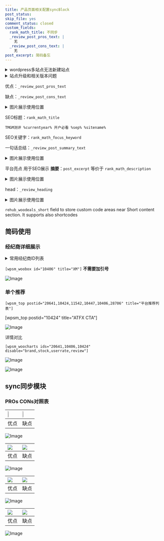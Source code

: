 ```yaml
---
title: 产品页面相关配置syncBlock
post_status: 
skip_file: yes
comment_status: closed
custom_fields:
  rank_math_title: 不同步
  _review_post_pros_text: |
    无
  _review_post_cons_text: |
    无
post_excerpt: 简码备忘
---
```

<details><summary>wordpress多站点无法新建站点</summary>

<li>和报错需要清理cookies一样的原因</li>
<li>wp-config.php里面<code>define( 'SUBDOMAIN_INSTALL', false );//子域名安装</code></li>
<li>新建子站点是用<code>define( 'SUBDOMAIN_INSTALL', true);//子域名安装</code> 完成以后，改成<code>false</code></li>
</details>

<details><summary>站点升级和相关版本问题</summary>

<p>wordpress：5.9.9
woocommerce：7.5.1
出现问题的地方：主题选项里面>><strong>Product layout >>compact style</strong></p>
<p>如何出现没有用过的字段 导致无法保存。先导出配置 然后进行修改，后面再次恢复即可。</p>
<p>出现部分字段无法显示时，需要返回默认布局后，对产品进行保存就好了。</p>
<p></p>
</details>

优点：`_review_post_pros_text`

缺点：`_review_post_cons_text`

<details><summary>图片展示使用位置</summary>

<img src="https://prod-files-secure.s3.us-west-2.amazonaws.com/39ed1227-6d7d-4570-be36-9ccd4a2c4241/f51d3d83-55d4-4bdf-9604-f37ec77ab556/Untitled.png?X-Amz-Algorithm=AWS4-HMAC-SHA256&X-Amz-Content-Sha256=UNSIGNED-PAYLOAD&X-Amz-Credential=ASIAZI2LB4667WOM4FHT%2F20250802%2Fus-west-2%2Fs3%2Faws4_request&X-Amz-Date=20250802T105522Z&X-Amz-Expires=3600&X-Amz-Security-Token=IQoJb3JpZ2luX2VjENn%2F%2F%2F%2F%2F%2F%2F%2F%2F%2FwEaCXVzLXdlc3QtMiJGMEQCIBOt6mGvdTiIkjRaU1Lh9TfaU2YKpQWkkOqO%2BHNkQVyTAiA39tDRoRZLU2LKPxc4e4yW86bvFFjb9UObyNaNtZ5veir%2FAwgSEAAaDDYzNzQyMzE4MzgwNSIMDnNtKfAtGPoIAR2RKtwDok0qhY3M8ZXFZDKLY1DIA6JUlSh0Tz7DvCBXDkKS0eZ25PrSf8nAHcXocHZfE3pYhdIs0xQp32yFqMn23PAcO9SaJHsk41TbX5Lhsd7vGa0b3CqQRiguKyF%2FQfc9IKTzTBSfT6Is%2FS%2FDEZrsxXkBNimEXP%2BsUhgh37mGkxUR3HSyke4OnnwHN34GpnR4zh29e3RQtmH1zdWH7RRs7zVornxDeiSArkBMbradfsyNnEMOk4gVQj8d6D29XnZdw%2F69UQi5eHrJAEMjjwpj%2FBVZNnSoRXeTWjE43OfBR%2B3pnYmo9JM3azrAMkcVG08G3m6SBqC2SMObMSRKLLmKu9sQhiFLPO5pm9VsPlbVpGjzaTVXzpTPBQQObXU8ORjgXFbwCx0ZeuC%2F0UL4%2BE8cdYNwSRgfF3OTpXhfx7QFT0aTE3xaP2SVK4jSEOdxsBQvkrNcUkqlzMEFxlE9UrkoXPRNNz0LIrWRUxnkHeHD9G50cJj1aAXsLHLetzQkqvG4Lmse3ZM9%2F3nhonTjovoIq%2BIDBsyiBWP63XfmYfuelsmbWFcDvqxibv7h6BBlFY3maFWR%2F0HrA6W7p43vXiipUo4vu3cNTbEXr7y1%2Bp5n7s1RNceD2xMDTG7ikHT28%2Fww16a3xAY6pgEFvelJZ6f%2FMIbVvtF0VF5wNWnI%2F%2BF7eBQ005iQO9QBXuP1jJmePwdtQf6ftfk3jfAU12utI%2BReKs70OnpBZnWNkhvKcpNHTBifkiJ4ANaPXS0GSsyuvf7SHzVGBLHQCLGWOK9pIdl9e83uRfMq5eHjrKEqgs34ntjfFxq9A87ycybBG56fkTKtDb7YJQtIxEktyZbAeQHg6jFxnSlOU%2BbFzM4j%2FUJm&X-Amz-Signature=33cde63c4480c75ca7f05baea683807334f59989f2584ddadeb5c5a4fbac9152&X-Amz-SignedHeaders=host&x-amz-checksum-mode=ENABLED&x-id=GetObject" alt="Image">
</details>

SEO标题：`rank_math_title`

`TMGM测评 %currentyear% 开户必看 %sep% %sitename%`

SEO关键字：`rank_math_focus_keyword`

一句话总结：`_review_post_summary_text`

<details><summary>图片展示使用位置</summary>

<img src="https://prod-files-secure.s3.us-west-2.amazonaws.com/39ed1227-6d7d-4570-be36-9ccd4a2c4241/4b96a922-296c-4f4e-8630-d1c870cbce01/Untitled.png?X-Amz-Algorithm=AWS4-HMAC-SHA256&X-Amz-Content-Sha256=UNSIGNED-PAYLOAD&X-Amz-Credential=ASIAZI2LB4664ZOMBVA2%2F20250802%2Fus-west-2%2Fs3%2Faws4_request&X-Amz-Date=20250802T105522Z&X-Amz-Expires=3600&X-Amz-Security-Token=IQoJb3JpZ2luX2VjENn%2F%2F%2F%2F%2F%2F%2F%2F%2F%2FwEaCXVzLXdlc3QtMiJGMEQCIHA3WU5zdLtUVd7EOIUxVtobcVWc0o6nWriSBvWdNDPeAiAKlrcrRu6PM7QS3on8MBphAj8ZOg2NBiFhaC84FRdPair%2FAwgSEAAaDDYzNzQyMzE4MzgwNSIMrlc56ClayvHY%2FLSKKtwDq2bPtqpse1EpWl2dgSqzsDIabB6tOMK%2FepQJogHQVijrzNbhqdbGOTlm9FKTqvdzCvIoRRY6Q8WmxZvm%2FYeAAn%2Bj%2B%2FIOcrfy40WtXfp2Cp27QJIJy5AquJY698kWINxkkHFtfPR6PsOkfmvWfQP6ERj00AYap0iE2%2BmcVIUNFa4xpk46vzMn4JdME7NpDfGrS2k7xR1ZYuF1vNMJ4yIpViYF8gszqoEhmoRyx1S6EGA4oUqqKWIVnfm5I1xRri%2Fd5MyiusAvkfhLC%2F00kh8x77eYzfjJC4wXcAcOkdPfav3AkafclkFacKM6ka8XhsGE8D8wfJq1BxqKfCQlum17USgU9KeA%2B4N6skmVuozxABkXCtO6X%2F7Dt6XZ0rX3fvhD9m1MdnWEJ3O5V3PutLWrZWYP%2BpscHVhYnXxa8iIq%2B7532bibka3BWTbKBR46%2BCJnIxNloZLkxoDFt5zFBAuZLIvTSgACUVHArFKZFzH8lVAjKoLWEj2sWoXrZg7ktmUIucDt%2Fz0bx4%2Bp8%2B4sQQ4JCEIlxFEMToWsHXTxBEchB8oEupUMZjpA8h3rQyMNhUiBJ2qeBc6zKcDUIW1rYMhSLIsdbmP2lGmZOM803Fb%2FfTUonQ%2FbZ%2FHM9vlMcj0wjKe3xAY6pgFdKcgXnhS48jmdzaOzPTBs%2FynVyyjTtRKzUT3pc9ZMVk7hnCUMDIRQxMN0o7FNhJ1UFliQIxq5A8NCI1aqE5jVaSoJWFuamikU5RZw3SQYD3x%2FcwtHUwI%2Fg6BwfIFFvC0H66k6t838br5%2BXNKMTU7qg7uHH11MBQNrOXgr8JMpNO0BWLeSqtqi9KaLim%2BB5Tj7wCn67n0f4XBZ%2FDmC6AeZ6sakORO1&X-Amz-Signature=c0805d3c8826663f1c26df241ba8f820bccd80bf59ec3bfdc61adcc7232f4a61&X-Amz-SignedHeaders=host&x-amz-checksum-mode=ENABLED&x-id=GetObject" alt="Image">
</details>

平台亮点 用于SEO展示 **摘要**：`post_excerpt`  等价于 `rank_math_description`

<details><summary>图片展示使用位置</summary>

<img src="https://prod-files-secure.s3.us-west-2.amazonaws.com/39ed1227-6d7d-4570-be36-9ccd4a2c4241/1ee11f63-b60a-4dfe-a7a7-d58ff23b5d88/Untitled.png?X-Amz-Algorithm=AWS4-HMAC-SHA256&X-Amz-Content-Sha256=UNSIGNED-PAYLOAD&X-Amz-Credential=ASIAZI2LB466VC7S3BWX%2F20250802%2Fus-west-2%2Fs3%2Faws4_request&X-Amz-Date=20250802T105522Z&X-Amz-Expires=3600&X-Amz-Security-Token=IQoJb3JpZ2luX2VjENn%2F%2F%2F%2F%2F%2F%2F%2F%2F%2FwEaCXVzLXdlc3QtMiJHMEUCIBPeT4q9NqgKkP0P7NPdCAUg3UGfbva%2BwAO%2F9nErZPKQAiEApdG8wZY2sU4d0V58YH26rQi3r2H948pnImsbm7s5XIYq%2FwMIEhAAGgw2Mzc0MjMxODM4MDUiDOXiIcNXbXDp2IDDkyrcA0vB67K7CKDk1%2B%2FM15KgUHy0vGLYPbNra%2BPLTU0gD8oGvJC8EhWTexg%2FQ23td7b9OdpNld3iDnEGH4GOD%2F4fJQv%2BYUo2gWmG4sTHx8ra7%2B2k5pW0d%2By7Y9K6UURwo1xu4zGcQF7b9K%2B1%2FyfAoPRfr0LC%2Bg5ULHZzZLUEYG%2BbRFXVUIuf3qBMBE5fKp%2FoFsvk3QVGqhcp80i4y1WkawjL9tKmhq%2FxSW1BYqA0sKLJ374WezC9Xwhbj%2BXCWR%2FAmlDyAYOCbYXQ7yXZSzRjcPsd7X4niX2Pl375nWMGNlv%2F%2BpsXs925q0jerVegDhYQEIT1Pjox27YX85EcdqAZC3jJO4mOCc5dd5MXv%2FVyInbWnbixaTPqXYJWfDHi6WZ2m8XXSNUr1VpOCbHY1FDdsk5ONmvXslZNfcCgtn4iI1bDt4BeK9h7pFIT9D6WbuXG7KMHIJGI0naoVteoqsl5CnkODWHB5QfI12d1xb7sR5J5ILzoe0USsmHxCaa8wHflTxMsD5KgRS6A35Ws808pvF7NcSL8qEL9bkQN0gnq%2FOVsmdhqAun%2BI62%2BQaxpL7H%2BXUUWigfjLznl%2Fu8HRcwvdz88ccmEtYlB0Hk5fmGktxCieaDKwETjmXB%2BZSUWXHtEMOKmt8QGOqUB%2FbXJBuMmiwepAYfwVEO%2FUuvmLCJN7NA3cMpH8pI2LG6rbdsm6DTF3A3kwNldmaSGys5V7upPEpXK2PFx9XStR5O27VlmcHpk9HofzS4yV6uyX9vQ5c1am6Ps3LyaerwlL0iGCG1VWIgvp3thgP1mIVXFnYLs3jbYCdlPekXsRt19FA0Ha%2BfqQDjGpuyyvyTKcHfRI6KYO%2BcK1WqJW4xflLysK78w&X-Amz-Signature=3b34e6c0b931447f5a75e4653d57bf1e349f12e00cf594bf79600844c03f2f9e&X-Amz-SignedHeaders=host&x-amz-checksum-mode=ENABLED&x-id=GetObject" alt="Image">
<img src="https://prod-files-secure.s3.us-west-2.amazonaws.com/39ed1227-6d7d-4570-be36-9ccd4a2c4241/ad4118b5-78d8-4fbe-801e-3b29b5d99c01/Untitled.png?X-Amz-Algorithm=AWS4-HMAC-SHA256&X-Amz-Content-Sha256=UNSIGNED-PAYLOAD&X-Amz-Credential=ASIAZI2LB466VC7S3BWX%2F20250802%2Fus-west-2%2Fs3%2Faws4_request&X-Amz-Date=20250802T105522Z&X-Amz-Expires=3600&X-Amz-Security-Token=IQoJb3JpZ2luX2VjENn%2F%2F%2F%2F%2F%2F%2F%2F%2F%2FwEaCXVzLXdlc3QtMiJHMEUCIBPeT4q9NqgKkP0P7NPdCAUg3UGfbva%2BwAO%2F9nErZPKQAiEApdG8wZY2sU4d0V58YH26rQi3r2H948pnImsbm7s5XIYq%2FwMIEhAAGgw2Mzc0MjMxODM4MDUiDOXiIcNXbXDp2IDDkyrcA0vB67K7CKDk1%2B%2FM15KgUHy0vGLYPbNra%2BPLTU0gD8oGvJC8EhWTexg%2FQ23td7b9OdpNld3iDnEGH4GOD%2F4fJQv%2BYUo2gWmG4sTHx8ra7%2B2k5pW0d%2By7Y9K6UURwo1xu4zGcQF7b9K%2B1%2FyfAoPRfr0LC%2Bg5ULHZzZLUEYG%2BbRFXVUIuf3qBMBE5fKp%2FoFsvk3QVGqhcp80i4y1WkawjL9tKmhq%2FxSW1BYqA0sKLJ374WezC9Xwhbj%2BXCWR%2FAmlDyAYOCbYXQ7yXZSzRjcPsd7X4niX2Pl375nWMGNlv%2F%2BpsXs925q0jerVegDhYQEIT1Pjox27YX85EcdqAZC3jJO4mOCc5dd5MXv%2FVyInbWnbixaTPqXYJWfDHi6WZ2m8XXSNUr1VpOCbHY1FDdsk5ONmvXslZNfcCgtn4iI1bDt4BeK9h7pFIT9D6WbuXG7KMHIJGI0naoVteoqsl5CnkODWHB5QfI12d1xb7sR5J5ILzoe0USsmHxCaa8wHflTxMsD5KgRS6A35Ws808pvF7NcSL8qEL9bkQN0gnq%2FOVsmdhqAun%2BI62%2BQaxpL7H%2BXUUWigfjLznl%2Fu8HRcwvdz88ccmEtYlB0Hk5fmGktxCieaDKwETjmXB%2BZSUWXHtEMOKmt8QGOqUB%2FbXJBuMmiwepAYfwVEO%2FUuvmLCJN7NA3cMpH8pI2LG6rbdsm6DTF3A3kwNldmaSGys5V7upPEpXK2PFx9XStR5O27VlmcHpk9HofzS4yV6uyX9vQ5c1am6Ps3LyaerwlL0iGCG1VWIgvp3thgP1mIVXFnYLs3jbYCdlPekXsRt19FA0Ha%2BfqQDjGpuyyvyTKcHfRI6KYO%2BcK1WqJW4xflLysK78w&X-Amz-Signature=81da4e1b89ce0babc2b6b5a11967365be6808073313d811221053e5b58393103&X-Amz-SignedHeaders=host&x-amz-checksum-mode=ENABLED&x-id=GetObject" alt="Image">
<img src="https://prod-files-secure.s3.us-west-2.amazonaws.com/39ed1227-6d7d-4570-be36-9ccd4a2c4241/a38cf7c9-a79c-4b64-9e94-13589fe0758b/Untitled.png?X-Amz-Algorithm=AWS4-HMAC-SHA256&X-Amz-Content-Sha256=UNSIGNED-PAYLOAD&X-Amz-Credential=ASIAZI2LB466VC7S3BWX%2F20250802%2Fus-west-2%2Fs3%2Faws4_request&X-Amz-Date=20250802T105522Z&X-Amz-Expires=3600&X-Amz-Security-Token=IQoJb3JpZ2luX2VjENn%2F%2F%2F%2F%2F%2F%2F%2F%2F%2FwEaCXVzLXdlc3QtMiJHMEUCIBPeT4q9NqgKkP0P7NPdCAUg3UGfbva%2BwAO%2F9nErZPKQAiEApdG8wZY2sU4d0V58YH26rQi3r2H948pnImsbm7s5XIYq%2FwMIEhAAGgw2Mzc0MjMxODM4MDUiDOXiIcNXbXDp2IDDkyrcA0vB67K7CKDk1%2B%2FM15KgUHy0vGLYPbNra%2BPLTU0gD8oGvJC8EhWTexg%2FQ23td7b9OdpNld3iDnEGH4GOD%2F4fJQv%2BYUo2gWmG4sTHx8ra7%2B2k5pW0d%2By7Y9K6UURwo1xu4zGcQF7b9K%2B1%2FyfAoPRfr0LC%2Bg5ULHZzZLUEYG%2BbRFXVUIuf3qBMBE5fKp%2FoFsvk3QVGqhcp80i4y1WkawjL9tKmhq%2FxSW1BYqA0sKLJ374WezC9Xwhbj%2BXCWR%2FAmlDyAYOCbYXQ7yXZSzRjcPsd7X4niX2Pl375nWMGNlv%2F%2BpsXs925q0jerVegDhYQEIT1Pjox27YX85EcdqAZC3jJO4mOCc5dd5MXv%2FVyInbWnbixaTPqXYJWfDHi6WZ2m8XXSNUr1VpOCbHY1FDdsk5ONmvXslZNfcCgtn4iI1bDt4BeK9h7pFIT9D6WbuXG7KMHIJGI0naoVteoqsl5CnkODWHB5QfI12d1xb7sR5J5ILzoe0USsmHxCaa8wHflTxMsD5KgRS6A35Ws808pvF7NcSL8qEL9bkQN0gnq%2FOVsmdhqAun%2BI62%2BQaxpL7H%2BXUUWigfjLznl%2Fu8HRcwvdz88ccmEtYlB0Hk5fmGktxCieaDKwETjmXB%2BZSUWXHtEMOKmt8QGOqUB%2FbXJBuMmiwepAYfwVEO%2FUuvmLCJN7NA3cMpH8pI2LG6rbdsm6DTF3A3kwNldmaSGys5V7upPEpXK2PFx9XStR5O27VlmcHpk9HofzS4yV6uyX9vQ5c1am6Ps3LyaerwlL0iGCG1VWIgvp3thgP1mIVXFnYLs3jbYCdlPekXsRt19FA0Ha%2BfqQDjGpuyyvyTKcHfRI6KYO%2BcK1WqJW4xflLysK78w&X-Amz-Signature=0b40caed208064aaea3af0454961b2b19a73e82603c6a96aad942784836dc64b&X-Amz-SignedHeaders=host&x-amz-checksum-mode=ENABLED&x-id=GetObject" alt="Image">
<img src="https://prod-files-secure.s3.us-west-2.amazonaws.com/39ed1227-6d7d-4570-be36-9ccd4a2c4241/7da6fc1e-d2ac-42ae-8c75-cb5749aa18f6/Untitled.png?X-Amz-Algorithm=AWS4-HMAC-SHA256&X-Amz-Content-Sha256=UNSIGNED-PAYLOAD&X-Amz-Credential=ASIAZI2LB466VC7S3BWX%2F20250802%2Fus-west-2%2Fs3%2Faws4_request&X-Amz-Date=20250802T105522Z&X-Amz-Expires=3600&X-Amz-Security-Token=IQoJb3JpZ2luX2VjENn%2F%2F%2F%2F%2F%2F%2F%2F%2F%2FwEaCXVzLXdlc3QtMiJHMEUCIBPeT4q9NqgKkP0P7NPdCAUg3UGfbva%2BwAO%2F9nErZPKQAiEApdG8wZY2sU4d0V58YH26rQi3r2H948pnImsbm7s5XIYq%2FwMIEhAAGgw2Mzc0MjMxODM4MDUiDOXiIcNXbXDp2IDDkyrcA0vB67K7CKDk1%2B%2FM15KgUHy0vGLYPbNra%2BPLTU0gD8oGvJC8EhWTexg%2FQ23td7b9OdpNld3iDnEGH4GOD%2F4fJQv%2BYUo2gWmG4sTHx8ra7%2B2k5pW0d%2By7Y9K6UURwo1xu4zGcQF7b9K%2B1%2FyfAoPRfr0LC%2Bg5ULHZzZLUEYG%2BbRFXVUIuf3qBMBE5fKp%2FoFsvk3QVGqhcp80i4y1WkawjL9tKmhq%2FxSW1BYqA0sKLJ374WezC9Xwhbj%2BXCWR%2FAmlDyAYOCbYXQ7yXZSzRjcPsd7X4niX2Pl375nWMGNlv%2F%2BpsXs925q0jerVegDhYQEIT1Pjox27YX85EcdqAZC3jJO4mOCc5dd5MXv%2FVyInbWnbixaTPqXYJWfDHi6WZ2m8XXSNUr1VpOCbHY1FDdsk5ONmvXslZNfcCgtn4iI1bDt4BeK9h7pFIT9D6WbuXG7KMHIJGI0naoVteoqsl5CnkODWHB5QfI12d1xb7sR5J5ILzoe0USsmHxCaa8wHflTxMsD5KgRS6A35Ws808pvF7NcSL8qEL9bkQN0gnq%2FOVsmdhqAun%2BI62%2BQaxpL7H%2BXUUWigfjLznl%2Fu8HRcwvdz88ccmEtYlB0Hk5fmGktxCieaDKwETjmXB%2BZSUWXHtEMOKmt8QGOqUB%2FbXJBuMmiwepAYfwVEO%2FUuvmLCJN7NA3cMpH8pI2LG6rbdsm6DTF3A3kwNldmaSGys5V7upPEpXK2PFx9XStR5O27VlmcHpk9HofzS4yV6uyX9vQ5c1am6Ps3LyaerwlL0iGCG1VWIgvp3thgP1mIVXFnYLs3jbYCdlPekXsRt19FA0Ha%2BfqQDjGpuyyvyTKcHfRI6KYO%2BcK1WqJW4xflLysK78w&X-Amz-Signature=102f7ac5f149666650ecd3180acfd9d458ae5e6e8d89b3262c794a760cc10ef0&X-Amz-SignedHeaders=host&x-amz-checksum-mode=ENABLED&x-id=GetObject" alt="Image">
<img src="https://prod-files-secure.s3.us-west-2.amazonaws.com/39ed1227-6d7d-4570-be36-9ccd4a2c4241/7e97f40a-eaee-47f5-b2f9-475f96808fa7/Untitled.png?X-Amz-Algorithm=AWS4-HMAC-SHA256&X-Amz-Content-Sha256=UNSIGNED-PAYLOAD&X-Amz-Credential=ASIAZI2LB466VC7S3BWX%2F20250802%2Fus-west-2%2Fs3%2Faws4_request&X-Amz-Date=20250802T105522Z&X-Amz-Expires=3600&X-Amz-Security-Token=IQoJb3JpZ2luX2VjENn%2F%2F%2F%2F%2F%2F%2F%2F%2F%2FwEaCXVzLXdlc3QtMiJHMEUCIBPeT4q9NqgKkP0P7NPdCAUg3UGfbva%2BwAO%2F9nErZPKQAiEApdG8wZY2sU4d0V58YH26rQi3r2H948pnImsbm7s5XIYq%2FwMIEhAAGgw2Mzc0MjMxODM4MDUiDOXiIcNXbXDp2IDDkyrcA0vB67K7CKDk1%2B%2FM15KgUHy0vGLYPbNra%2BPLTU0gD8oGvJC8EhWTexg%2FQ23td7b9OdpNld3iDnEGH4GOD%2F4fJQv%2BYUo2gWmG4sTHx8ra7%2B2k5pW0d%2By7Y9K6UURwo1xu4zGcQF7b9K%2B1%2FyfAoPRfr0LC%2Bg5ULHZzZLUEYG%2BbRFXVUIuf3qBMBE5fKp%2FoFsvk3QVGqhcp80i4y1WkawjL9tKmhq%2FxSW1BYqA0sKLJ374WezC9Xwhbj%2BXCWR%2FAmlDyAYOCbYXQ7yXZSzRjcPsd7X4niX2Pl375nWMGNlv%2F%2BpsXs925q0jerVegDhYQEIT1Pjox27YX85EcdqAZC3jJO4mOCc5dd5MXv%2FVyInbWnbixaTPqXYJWfDHi6WZ2m8XXSNUr1VpOCbHY1FDdsk5ONmvXslZNfcCgtn4iI1bDt4BeK9h7pFIT9D6WbuXG7KMHIJGI0naoVteoqsl5CnkODWHB5QfI12d1xb7sR5J5ILzoe0USsmHxCaa8wHflTxMsD5KgRS6A35Ws808pvF7NcSL8qEL9bkQN0gnq%2FOVsmdhqAun%2BI62%2BQaxpL7H%2BXUUWigfjLznl%2Fu8HRcwvdz88ccmEtYlB0Hk5fmGktxCieaDKwETjmXB%2BZSUWXHtEMOKmt8QGOqUB%2FbXJBuMmiwepAYfwVEO%2FUuvmLCJN7NA3cMpH8pI2LG6rbdsm6DTF3A3kwNldmaSGys5V7upPEpXK2PFx9XStR5O27VlmcHpk9HofzS4yV6uyX9vQ5c1am6Ps3LyaerwlL0iGCG1VWIgvp3thgP1mIVXFnYLs3jbYCdlPekXsRt19FA0Ha%2BfqQDjGpuyyvyTKcHfRI6KYO%2BcK1WqJW4xflLysK78w&X-Amz-Signature=f34bc47c364b6e43a86e10d2b68b2d77f5b0cdf33fdaf80e441bf84cdcc9121f&X-Amz-SignedHeaders=host&x-amz-checksum-mode=ENABLED&x-id=GetObject" alt="Image">
</details>

head：`_review_heading`

<details><summary>图片展示使用位置</summary>

<img src="https://prod-files-secure.s3.us-west-2.amazonaws.com/39ed1227-6d7d-4570-be36-9ccd4a2c4241/3a4650ad-9887-415c-889a-edd51fa54f27/Untitled.png?X-Amz-Algorithm=AWS4-HMAC-SHA256&X-Amz-Content-Sha256=UNSIGNED-PAYLOAD&X-Amz-Credential=ASIAZI2LB466Q5CAVVGB%2F20250802%2Fus-west-2%2Fs3%2Faws4_request&X-Amz-Date=20250802T105523Z&X-Amz-Expires=3600&X-Amz-Security-Token=IQoJb3JpZ2luX2VjENn%2F%2F%2F%2F%2F%2F%2F%2F%2F%2FwEaCXVzLXdlc3QtMiJGMEQCIDPp5%2FeO6unKi9kP9iOcMWvRl%2B%2Bias1BCQN%2FahNIn7bLAiBtitUASocBQ6ohCXGA9NGRnY6TsraUCd7xAkJZnkO%2Fjir%2FAwgSEAAaDDYzNzQyMzE4MzgwNSIMDLNovcHmD6p41qnvKtwDtXz3nWhqmGffYfsy31kbSUzkxmTzONwg8zRW7pTzwwbvXljYc8jcu5DlzYkdF01ckRuwdsQW8YAQAC5D2sJ9zHYL%2FfpSCv4Y%2BgSQEZOcgmxQnseELIebZGjt9Ly84tNweCQPJth9SEsTHHN5%2B4wVP87RafpioSSb3v8AsFLjJgbtIJLlWaT1%2F6cuksjgYv3MmP7uMfiJd%2BYKa2FXAAcQnOhbRCx83cTLUg7qz84wMLHw4sEDLPI3sVlcjH%2BpXGks3afViviaSYtjz76XjU5M6xACCrFzSij5bi%2FsbnZeTXaV8xYIqAgjd9NCd8IKCMoi2s8ek72GUnblZwYkJo95ULmidfkxecIwqMbvTA%2By08fQKqI88FsD5jna%2FlVbooTD1xO8ynpcunHgidH1Zs%2FKFRjlJvf9%2B8Te0XtvYEIW9LiOvr6QIlBHl8mT%2B6NWeKC7D%2B%2FoOHXDBbJ7JO%2FeFCwdOhoLoyWX%2BIiTLZewSN5YVQPULWaRwDaP9SXEdSQ7OayiogyejNO4QxV%2BenfOotFzQ46q96%2FczQPTZMR%2FE%2B%2FDiK4c90p%2BQIFbye3jJb1EmkOYiMl0WfbD0huc%2BfBJVYFrOwKscDmvIL1ln1X0oB5nHMPdr0uasK6f4p8yEI8wy6a3xAY6pgHR54%2Bt4R1BjzEZFH8F6jWmaKA%2Fn242hD7erHseF%2FzAcetOdOFoD4hK1oGI6aE1%2FxFz8AADkq1CY8OLNhlrev4eLNiu46PoxSgojINz0aVJwK750VW9s%2B841wNqXJfqQrqJOQ6rzDQcwVvZPBY9vYu9X8u0%2BG6oiCQXUWXZeTPM46Lf%2BWUN1%2B8uMYKxAAzb8P6WxwmNkJswvpKL7i2bqus4OkIWmV5X&X-Amz-Signature=6372626e460fc7a714622468d7d984905d92e902011dfaefe7dfd292044bb27e&X-Amz-SignedHeaders=host&x-amz-checksum-mode=ENABLED&x-id=GetObject" alt="Image">
</details>

`rehub_woodeals_short`	field to store custom code areas near Short content section. It supports also shortcodes



## 简码使用

### 经纪商详细展示

<details><summary>常用经纪商ID列表</summary>

<pre><code class="php">嘉盛 ===> 20641  [wpsm_woobox id="20641" title="嘉盛"]
易信easymarkets ===> 11542  [wpsm_woobox id="11542" title="易信easymarkets"]
ATFX外汇 ===> 10424  [wpsm_woobox id="10424" title="ATFX"]
XM ===> 10406  [wpsm_woobox id="10406" title="XM"]
TMGM ===> 29622  [wpsm_woobox id="29622" title="TMGM"]
HYCM ===> 10447  [wpsm_woobox id="10447" title="HYCM"]
fpmarkets澳福外汇 ===> 20639  [wpsm_woobox id="20639" title="fpmarkets澳福外汇"]</code></pre>
</details>

`[wpsm_woobox id="10406" title="XM"]` **不需要加引号**

![Image](https://prod-files-secure.s3.us-west-2.amazonaws.com/39ed1227-6d7d-4570-be36-9ccd4a2c4241/4f898f9d-0fa7-4e43-acd3-ac6bc7be575a/Untitled.png?X-Amz-Algorithm=AWS4-HMAC-SHA256&X-Amz-Content-Sha256=UNSIGNED-PAYLOAD&X-Amz-Credential=ASIAZI2LB4666PDVVM6H%2F20250802%2Fus-west-2%2Fs3%2Faws4_request&X-Amz-Date=20250802T105518Z&X-Amz-Expires=3600&X-Amz-Security-Token=IQoJb3JpZ2luX2VjENn%2F%2F%2F%2F%2F%2F%2F%2F%2F%2FwEaCXVzLXdlc3QtMiJHMEUCIEv1hBCp5bI5ZJd4jlft9mk38RIFewOUB8SkMQQZs1ORAiEAhlc%2BcjAQXCBmCdvR27oP9D6i9%2BotZ%2FGGHmkSMvZhQEQq%2FwMIEhAAGgw2Mzc0MjMxODM4MDUiDCjRfcUSygP6fKknGSrcA7xJVMu%2FOpao9%2FEEbGwh1gQCpaDCzH3x7LUHKJeW%2BJG55EltHuH%2FAR0Uz2Fkg3teHv%2BGiIINJQJBXoFb7GAW%2BxKhXjzWTq0d9dFx4F5E%2BnqRBQR8Amx7s5Kuij1z9W9muCoX%2FRbPhxCoiJuqhoTbEuVfBl76%2FtbxYuDCMEtJTy%2FSQVrYoywAT2dUqxcqM99hVadfO9crWOlYm7yvHSYjLI0K4nU0Bl8vWJsFC%2BDXFDAE2%2BtDmg4mcZ5KMRzBY%2FYD%2F1ZhvbCFBpKT73ot4qxrr%2FIaE6SlmdClmqwS%2FkHOY5%2F1Er%2B4QdfYytc2PRVZHmpesEnQFObCgbHTsJEjAZBUHZF1DVapMR5t49xLZQkQog0P3xUdQhfIaG48ZAvEkXOEJgCahufove6FsupbGLN7yyeVvK8CZxR7gsNFLBVW6GQFi0xHPsyK2a16snwYo%2BrBMehla75yCo%2BoJjr14bVqjD2t9fJDRKP72tjaJXG1%2FfThWINirYNIQvAizjUZBHV%2BWrYBW2iN7wrbHLdUqaYadKqjHxD2DFT6NbiTyEB8fWWO9Ak8D4xgW6tXIS9B3a6mTZskkL6ON6scDQN5B8nhctF9LtM7N%2Fuyk3%2Bx0OE2wcIxv3TEGRuP%2BJiug1LgMOqlt8QGOqUB4G5bE0R1mBwgki3SPXlg1W9Y7BxTCS4kIYjZUMLZ0xA1e3cLcbZ4zcuKlhf0T6wJRgEIuG2kstqPwcy%2BZX7EWtW5E1YNLHrXkadGoSFctWPlqMPO7iG6ji%2BoIsPcBfCRP1be79TbedUKUPSmamHKendQ96gfe%2FGKLIKV%2Fn%2Bn3kyCbRHcQgvZNVxipxJ8%2By90g6tzJn4XZMoIEBVfFo5i7fVGrFYV&X-Amz-Signature=df8e9caaffe9e144aa3e592f7f361fe116cba7ec5accdc4d8ebbf7027db4d11a&X-Amz-SignedHeaders=host&x-amz-checksum-mode=ENABLED&x-id=GetObject)

### 单个推荐
`[wpsm_top postid="20641,10424,11542,10447,10406,28706" title="平台推荐列表"]`

[wpsm_top postid="10424" title="ATFX CTA"]

![Image](https://prod-files-secure.s3.us-west-2.amazonaws.com/39ed1227-6d7d-4570-be36-9ccd4a2c4241/5ac620dc-51a8-48b6-b55d-91f47299193c/Untitled.png?X-Amz-Algorithm=AWS4-HMAC-SHA256&X-Amz-Content-Sha256=UNSIGNED-PAYLOAD&X-Amz-Credential=ASIAZI2LB4666PDVVM6H%2F20250802%2Fus-west-2%2Fs3%2Faws4_request&X-Amz-Date=20250802T105518Z&X-Amz-Expires=3600&X-Amz-Security-Token=IQoJb3JpZ2luX2VjENn%2F%2F%2F%2F%2F%2F%2F%2F%2F%2FwEaCXVzLXdlc3QtMiJHMEUCIEv1hBCp5bI5ZJd4jlft9mk38RIFewOUB8SkMQQZs1ORAiEAhlc%2BcjAQXCBmCdvR27oP9D6i9%2BotZ%2FGGHmkSMvZhQEQq%2FwMIEhAAGgw2Mzc0MjMxODM4MDUiDCjRfcUSygP6fKknGSrcA7xJVMu%2FOpao9%2FEEbGwh1gQCpaDCzH3x7LUHKJeW%2BJG55EltHuH%2FAR0Uz2Fkg3teHv%2BGiIINJQJBXoFb7GAW%2BxKhXjzWTq0d9dFx4F5E%2BnqRBQR8Amx7s5Kuij1z9W9muCoX%2FRbPhxCoiJuqhoTbEuVfBl76%2FtbxYuDCMEtJTy%2FSQVrYoywAT2dUqxcqM99hVadfO9crWOlYm7yvHSYjLI0K4nU0Bl8vWJsFC%2BDXFDAE2%2BtDmg4mcZ5KMRzBY%2FYD%2F1ZhvbCFBpKT73ot4qxrr%2FIaE6SlmdClmqwS%2FkHOY5%2F1Er%2B4QdfYytc2PRVZHmpesEnQFObCgbHTsJEjAZBUHZF1DVapMR5t49xLZQkQog0P3xUdQhfIaG48ZAvEkXOEJgCahufove6FsupbGLN7yyeVvK8CZxR7gsNFLBVW6GQFi0xHPsyK2a16snwYo%2BrBMehla75yCo%2BoJjr14bVqjD2t9fJDRKP72tjaJXG1%2FfThWINirYNIQvAizjUZBHV%2BWrYBW2iN7wrbHLdUqaYadKqjHxD2DFT6NbiTyEB8fWWO9Ak8D4xgW6tXIS9B3a6mTZskkL6ON6scDQN5B8nhctF9LtM7N%2Fuyk3%2Bx0OE2wcIxv3TEGRuP%2BJiug1LgMOqlt8QGOqUB4G5bE0R1mBwgki3SPXlg1W9Y7BxTCS4kIYjZUMLZ0xA1e3cLcbZ4zcuKlhf0T6wJRgEIuG2kstqPwcy%2BZX7EWtW5E1YNLHrXkadGoSFctWPlqMPO7iG6ji%2BoIsPcBfCRP1be79TbedUKUPSmamHKendQ96gfe%2FGKLIKV%2Fn%2Bn3kyCbRHcQgvZNVxipxJ8%2By90g6tzJn4XZMoIEBVfFo5i7fVGrFYV&X-Amz-Signature=a14422d9562e01c4dfc8bb8e697612c7e36e50f2d250363126ebfd43892a5ccb&X-Amz-SignedHeaders=host&x-amz-checksum-mode=ENABLED&x-id=GetObject)

详情对比

`[wpsm_woocharts ids="20641,10406,10424" disable="brand,stock,userrate,review"]`

![Image](https://prod-files-secure.s3.us-west-2.amazonaws.com/39ed1227-6d7d-4570-be36-9ccd4a2c4241/bf3ba45f-b9f3-4295-8aef-b4a495fd25f4/Untitled.png?X-Amz-Algorithm=AWS4-HMAC-SHA256&X-Amz-Content-Sha256=UNSIGNED-PAYLOAD&X-Amz-Credential=ASIAZI2LB4666PDVVM6H%2F20250802%2Fus-west-2%2Fs3%2Faws4_request&X-Amz-Date=20250802T105518Z&X-Amz-Expires=3600&X-Amz-Security-Token=IQoJb3JpZ2luX2VjENn%2F%2F%2F%2F%2F%2F%2F%2F%2F%2FwEaCXVzLXdlc3QtMiJHMEUCIEv1hBCp5bI5ZJd4jlft9mk38RIFewOUB8SkMQQZs1ORAiEAhlc%2BcjAQXCBmCdvR27oP9D6i9%2BotZ%2FGGHmkSMvZhQEQq%2FwMIEhAAGgw2Mzc0MjMxODM4MDUiDCjRfcUSygP6fKknGSrcA7xJVMu%2FOpao9%2FEEbGwh1gQCpaDCzH3x7LUHKJeW%2BJG55EltHuH%2FAR0Uz2Fkg3teHv%2BGiIINJQJBXoFb7GAW%2BxKhXjzWTq0d9dFx4F5E%2BnqRBQR8Amx7s5Kuij1z9W9muCoX%2FRbPhxCoiJuqhoTbEuVfBl76%2FtbxYuDCMEtJTy%2FSQVrYoywAT2dUqxcqM99hVadfO9crWOlYm7yvHSYjLI0K4nU0Bl8vWJsFC%2BDXFDAE2%2BtDmg4mcZ5KMRzBY%2FYD%2F1ZhvbCFBpKT73ot4qxrr%2FIaE6SlmdClmqwS%2FkHOY5%2F1Er%2B4QdfYytc2PRVZHmpesEnQFObCgbHTsJEjAZBUHZF1DVapMR5t49xLZQkQog0P3xUdQhfIaG48ZAvEkXOEJgCahufove6FsupbGLN7yyeVvK8CZxR7gsNFLBVW6GQFi0xHPsyK2a16snwYo%2BrBMehla75yCo%2BoJjr14bVqjD2t9fJDRKP72tjaJXG1%2FfThWINirYNIQvAizjUZBHV%2BWrYBW2iN7wrbHLdUqaYadKqjHxD2DFT6NbiTyEB8fWWO9Ak8D4xgW6tXIS9B3a6mTZskkL6ON6scDQN5B8nhctF9LtM7N%2Fuyk3%2Bx0OE2wcIxv3TEGRuP%2BJiug1LgMOqlt8QGOqUB4G5bE0R1mBwgki3SPXlg1W9Y7BxTCS4kIYjZUMLZ0xA1e3cLcbZ4zcuKlhf0T6wJRgEIuG2kstqPwcy%2BZX7EWtW5E1YNLHrXkadGoSFctWPlqMPO7iG6ji%2BoIsPcBfCRP1be79TbedUKUPSmamHKendQ96gfe%2FGKLIKV%2Fn%2Bn3kyCbRHcQgvZNVxipxJ8%2By90g6tzJn4XZMoIEBVfFo5i7fVGrFYV&X-Amz-Signature=4419d0d8751a2c82e3d2cc803bfe5ed710cd146e95e5dacf9f1c388126b0942a&X-Amz-SignedHeaders=host&x-amz-checksum-mode=ENABLED&x-id=GetObject)

![Image](https://prod-files-secure.s3.us-west-2.amazonaws.com/39ed1227-6d7d-4570-be36-9ccd4a2c4241/30bc56ef-f383-4b48-9768-2ebc9e436ec0/Untitled.png?X-Amz-Algorithm=AWS4-HMAC-SHA256&X-Amz-Content-Sha256=UNSIGNED-PAYLOAD&X-Amz-Credential=ASIAZI2LB4666PDVVM6H%2F20250802%2Fus-west-2%2Fs3%2Faws4_request&X-Amz-Date=20250802T105518Z&X-Amz-Expires=3600&X-Amz-Security-Token=IQoJb3JpZ2luX2VjENn%2F%2F%2F%2F%2F%2F%2F%2F%2F%2FwEaCXVzLXdlc3QtMiJHMEUCIEv1hBCp5bI5ZJd4jlft9mk38RIFewOUB8SkMQQZs1ORAiEAhlc%2BcjAQXCBmCdvR27oP9D6i9%2BotZ%2FGGHmkSMvZhQEQq%2FwMIEhAAGgw2Mzc0MjMxODM4MDUiDCjRfcUSygP6fKknGSrcA7xJVMu%2FOpao9%2FEEbGwh1gQCpaDCzH3x7LUHKJeW%2BJG55EltHuH%2FAR0Uz2Fkg3teHv%2BGiIINJQJBXoFb7GAW%2BxKhXjzWTq0d9dFx4F5E%2BnqRBQR8Amx7s5Kuij1z9W9muCoX%2FRbPhxCoiJuqhoTbEuVfBl76%2FtbxYuDCMEtJTy%2FSQVrYoywAT2dUqxcqM99hVadfO9crWOlYm7yvHSYjLI0K4nU0Bl8vWJsFC%2BDXFDAE2%2BtDmg4mcZ5KMRzBY%2FYD%2F1ZhvbCFBpKT73ot4qxrr%2FIaE6SlmdClmqwS%2FkHOY5%2F1Er%2B4QdfYytc2PRVZHmpesEnQFObCgbHTsJEjAZBUHZF1DVapMR5t49xLZQkQog0P3xUdQhfIaG48ZAvEkXOEJgCahufove6FsupbGLN7yyeVvK8CZxR7gsNFLBVW6GQFi0xHPsyK2a16snwYo%2BrBMehla75yCo%2BoJjr14bVqjD2t9fJDRKP72tjaJXG1%2FfThWINirYNIQvAizjUZBHV%2BWrYBW2iN7wrbHLdUqaYadKqjHxD2DFT6NbiTyEB8fWWO9Ak8D4xgW6tXIS9B3a6mTZskkL6ON6scDQN5B8nhctF9LtM7N%2Fuyk3%2Bx0OE2wcIxv3TEGRuP%2BJiug1LgMOqlt8QGOqUB4G5bE0R1mBwgki3SPXlg1W9Y7BxTCS4kIYjZUMLZ0xA1e3cLcbZ4zcuKlhf0T6wJRgEIuG2kstqPwcy%2BZX7EWtW5E1YNLHrXkadGoSFctWPlqMPO7iG6ji%2BoIsPcBfCRP1be79TbedUKUPSmamHKendQ96gfe%2FGKLIKV%2Fn%2Bn3kyCbRHcQgvZNVxipxJ8%2By90g6tzJn4XZMoIEBVfFo5i7fVGrFYV&X-Amz-Signature=4c34a11fb37b42359343d06185c7f6313bfb5abb104bd6856627475e5adf01f6&X-Amz-SignedHeaders=host&x-amz-checksum-mode=ENABLED&x-id=GetObject)

## sync同步模块

### PROs CONs对照表

| <img src="https://cdn.ifttt.fun/gh/jarlin8/OSS@main/icons/customize/pros.svg" height="auto" width="37.3%"> | <img src="https://cdn.ifttt.fun/gh/jarlin8/OSS@main/icons/customize/cons.svg" height="auto" width="28.8%"> |
| :--- | :--- |
| 优点 | 缺点 |

![Image](https://prod-files-secure.s3.us-west-2.amazonaws.com/39ed1227-6d7d-4570-be36-9ccd4a2c4241/8742b755-dfb5-4004-9a5f-d6e561664bd8/Untitled.png?X-Amz-Algorithm=AWS4-HMAC-SHA256&X-Amz-Content-Sha256=UNSIGNED-PAYLOAD&X-Amz-Credential=ASIAZI2LB4666PDVVM6H%2F20250802%2Fus-west-2%2Fs3%2Faws4_request&X-Amz-Date=20250802T105518Z&X-Amz-Expires=3600&X-Amz-Security-Token=IQoJb3JpZ2luX2VjENn%2F%2F%2F%2F%2F%2F%2F%2F%2F%2FwEaCXVzLXdlc3QtMiJHMEUCIEv1hBCp5bI5ZJd4jlft9mk38RIFewOUB8SkMQQZs1ORAiEAhlc%2BcjAQXCBmCdvR27oP9D6i9%2BotZ%2FGGHmkSMvZhQEQq%2FwMIEhAAGgw2Mzc0MjMxODM4MDUiDCjRfcUSygP6fKknGSrcA7xJVMu%2FOpao9%2FEEbGwh1gQCpaDCzH3x7LUHKJeW%2BJG55EltHuH%2FAR0Uz2Fkg3teHv%2BGiIINJQJBXoFb7GAW%2BxKhXjzWTq0d9dFx4F5E%2BnqRBQR8Amx7s5Kuij1z9W9muCoX%2FRbPhxCoiJuqhoTbEuVfBl76%2FtbxYuDCMEtJTy%2FSQVrYoywAT2dUqxcqM99hVadfO9crWOlYm7yvHSYjLI0K4nU0Bl8vWJsFC%2BDXFDAE2%2BtDmg4mcZ5KMRzBY%2FYD%2F1ZhvbCFBpKT73ot4qxrr%2FIaE6SlmdClmqwS%2FkHOY5%2F1Er%2B4QdfYytc2PRVZHmpesEnQFObCgbHTsJEjAZBUHZF1DVapMR5t49xLZQkQog0P3xUdQhfIaG48ZAvEkXOEJgCahufove6FsupbGLN7yyeVvK8CZxR7gsNFLBVW6GQFi0xHPsyK2a16snwYo%2BrBMehla75yCo%2BoJjr14bVqjD2t9fJDRKP72tjaJXG1%2FfThWINirYNIQvAizjUZBHV%2BWrYBW2iN7wrbHLdUqaYadKqjHxD2DFT6NbiTyEB8fWWO9Ak8D4xgW6tXIS9B3a6mTZskkL6ON6scDQN5B8nhctF9LtM7N%2Fuyk3%2Bx0OE2wcIxv3TEGRuP%2BJiug1LgMOqlt8QGOqUB4G5bE0R1mBwgki3SPXlg1W9Y7BxTCS4kIYjZUMLZ0xA1e3cLcbZ4zcuKlhf0T6wJRgEIuG2kstqPwcy%2BZX7EWtW5E1YNLHrXkadGoSFctWPlqMPO7iG6ji%2BoIsPcBfCRP1be79TbedUKUPSmamHKendQ96gfe%2FGKLIKV%2Fn%2Bn3kyCbRHcQgvZNVxipxJ8%2By90g6tzJn4XZMoIEBVfFo5i7fVGrFYV&X-Amz-Signature=0b2133b7abd65d06bd0739b6a4618c198b45bef5a1bc4ea2929fae8f514cdfa7&X-Amz-SignedHeaders=host&x-amz-checksum-mode=ENABLED&x-id=GetObject)

| <img src="https://cdn.ifttt.fun/gh/jarlin8/OSS@main/icons/customize/pros1.svg" height="auto"> | <img src="https://cdn.ifttt.fun/gh/jarlin8/OSS@main/icons/customize/cons1.svg" height="auto"> |
| :--- | :--- |
| 优点 | 缺点 |

![Image](https://prod-files-secure.s3.us-west-2.amazonaws.com/39ed1227-6d7d-4570-be36-9ccd4a2c4241/806358f8-c9c4-4e17-bb35-c6c76a5397a5/Untitled.png?X-Amz-Algorithm=AWS4-HMAC-SHA256&X-Amz-Content-Sha256=UNSIGNED-PAYLOAD&X-Amz-Credential=ASIAZI2LB4666PDVVM6H%2F20250802%2Fus-west-2%2Fs3%2Faws4_request&X-Amz-Date=20250802T105518Z&X-Amz-Expires=3600&X-Amz-Security-Token=IQoJb3JpZ2luX2VjENn%2F%2F%2F%2F%2F%2F%2F%2F%2F%2FwEaCXVzLXdlc3QtMiJHMEUCIEv1hBCp5bI5ZJd4jlft9mk38RIFewOUB8SkMQQZs1ORAiEAhlc%2BcjAQXCBmCdvR27oP9D6i9%2BotZ%2FGGHmkSMvZhQEQq%2FwMIEhAAGgw2Mzc0MjMxODM4MDUiDCjRfcUSygP6fKknGSrcA7xJVMu%2FOpao9%2FEEbGwh1gQCpaDCzH3x7LUHKJeW%2BJG55EltHuH%2FAR0Uz2Fkg3teHv%2BGiIINJQJBXoFb7GAW%2BxKhXjzWTq0d9dFx4F5E%2BnqRBQR8Amx7s5Kuij1z9W9muCoX%2FRbPhxCoiJuqhoTbEuVfBl76%2FtbxYuDCMEtJTy%2FSQVrYoywAT2dUqxcqM99hVadfO9crWOlYm7yvHSYjLI0K4nU0Bl8vWJsFC%2BDXFDAE2%2BtDmg4mcZ5KMRzBY%2FYD%2F1ZhvbCFBpKT73ot4qxrr%2FIaE6SlmdClmqwS%2FkHOY5%2F1Er%2B4QdfYytc2PRVZHmpesEnQFObCgbHTsJEjAZBUHZF1DVapMR5t49xLZQkQog0P3xUdQhfIaG48ZAvEkXOEJgCahufove6FsupbGLN7yyeVvK8CZxR7gsNFLBVW6GQFi0xHPsyK2a16snwYo%2BrBMehla75yCo%2BoJjr14bVqjD2t9fJDRKP72tjaJXG1%2FfThWINirYNIQvAizjUZBHV%2BWrYBW2iN7wrbHLdUqaYadKqjHxD2DFT6NbiTyEB8fWWO9Ak8D4xgW6tXIS9B3a6mTZskkL6ON6scDQN5B8nhctF9LtM7N%2Fuyk3%2Bx0OE2wcIxv3TEGRuP%2BJiug1LgMOqlt8QGOqUB4G5bE0R1mBwgki3SPXlg1W9Y7BxTCS4kIYjZUMLZ0xA1e3cLcbZ4zcuKlhf0T6wJRgEIuG2kstqPwcy%2BZX7EWtW5E1YNLHrXkadGoSFctWPlqMPO7iG6ji%2BoIsPcBfCRP1be79TbedUKUPSmamHKendQ96gfe%2FGKLIKV%2Fn%2Bn3kyCbRHcQgvZNVxipxJ8%2By90g6tzJn4XZMoIEBVfFo5i7fVGrFYV&X-Amz-Signature=1ee68045ad2021b9e7fcdfe5a2ac5e805f441a4895209e045856312df94f4231&X-Amz-SignedHeaders=host&x-amz-checksum-mode=ENABLED&x-id=GetObject)

| <img src="https://cdn.ifttt.fun/gh/jarlin8/OSS@main/icons/customize/pros2.svg" height="auto"> | <img src="https://cdn.ifttt.fun/gh/jarlin8/OSS@main/icons/customize/cons2.svg" height="auto"> |
| :--- | :--- |
| 优点 | 缺点 |

![Image](https://prod-files-secure.s3.us-west-2.amazonaws.com/39ed1227-6d7d-4570-be36-9ccd4a2c4241/a9245ec9-70dd-4005-b534-0d54315fc5f3/Untitled.png?X-Amz-Algorithm=AWS4-HMAC-SHA256&X-Amz-Content-Sha256=UNSIGNED-PAYLOAD&X-Amz-Credential=ASIAZI2LB4666PDVVM6H%2F20250802%2Fus-west-2%2Fs3%2Faws4_request&X-Amz-Date=20250802T105518Z&X-Amz-Expires=3600&X-Amz-Security-Token=IQoJb3JpZ2luX2VjENn%2F%2F%2F%2F%2F%2F%2F%2F%2F%2FwEaCXVzLXdlc3QtMiJHMEUCIEv1hBCp5bI5ZJd4jlft9mk38RIFewOUB8SkMQQZs1ORAiEAhlc%2BcjAQXCBmCdvR27oP9D6i9%2BotZ%2FGGHmkSMvZhQEQq%2FwMIEhAAGgw2Mzc0MjMxODM4MDUiDCjRfcUSygP6fKknGSrcA7xJVMu%2FOpao9%2FEEbGwh1gQCpaDCzH3x7LUHKJeW%2BJG55EltHuH%2FAR0Uz2Fkg3teHv%2BGiIINJQJBXoFb7GAW%2BxKhXjzWTq0d9dFx4F5E%2BnqRBQR8Amx7s5Kuij1z9W9muCoX%2FRbPhxCoiJuqhoTbEuVfBl76%2FtbxYuDCMEtJTy%2FSQVrYoywAT2dUqxcqM99hVadfO9crWOlYm7yvHSYjLI0K4nU0Bl8vWJsFC%2BDXFDAE2%2BtDmg4mcZ5KMRzBY%2FYD%2F1ZhvbCFBpKT73ot4qxrr%2FIaE6SlmdClmqwS%2FkHOY5%2F1Er%2B4QdfYytc2PRVZHmpesEnQFObCgbHTsJEjAZBUHZF1DVapMR5t49xLZQkQog0P3xUdQhfIaG48ZAvEkXOEJgCahufove6FsupbGLN7yyeVvK8CZxR7gsNFLBVW6GQFi0xHPsyK2a16snwYo%2BrBMehla75yCo%2BoJjr14bVqjD2t9fJDRKP72tjaJXG1%2FfThWINirYNIQvAizjUZBHV%2BWrYBW2iN7wrbHLdUqaYadKqjHxD2DFT6NbiTyEB8fWWO9Ak8D4xgW6tXIS9B3a6mTZskkL6ON6scDQN5B8nhctF9LtM7N%2Fuyk3%2Bx0OE2wcIxv3TEGRuP%2BJiug1LgMOqlt8QGOqUB4G5bE0R1mBwgki3SPXlg1W9Y7BxTCS4kIYjZUMLZ0xA1e3cLcbZ4zcuKlhf0T6wJRgEIuG2kstqPwcy%2BZX7EWtW5E1YNLHrXkadGoSFctWPlqMPO7iG6ji%2BoIsPcBfCRP1be79TbedUKUPSmamHKendQ96gfe%2FGKLIKV%2Fn%2Bn3kyCbRHcQgvZNVxipxJ8%2By90g6tzJn4XZMoIEBVfFo5i7fVGrFYV&X-Amz-Signature=46680841d328b98b57c41c36d4c07b57b5ecf99da21eb55b17abc71a1ec2841f&X-Amz-SignedHeaders=host&x-amz-checksum-mode=ENABLED&x-id=GetObject)

| <img src="https://cdn.ifttt.fun/gh/jarlin8/OSS@main/icons/customize/pros3.svg" height="auto"> | <img src="https://cdn.ifttt.fun/gh/jarlin8/OSS@main/icons/customize/cons3.svg" height="auto"> |
| :--- | :--- |
| 优点 | 缺点 |

![Image](https://prod-files-secure.s3.us-west-2.amazonaws.com/39ed1227-6d7d-4570-be36-9ccd4a2c4241/e1e580a2-2e5c-4780-9ff4-19c318fc2284/Untitled.png?X-Amz-Algorithm=AWS4-HMAC-SHA256&X-Amz-Content-Sha256=UNSIGNED-PAYLOAD&X-Amz-Credential=ASIAZI2LB4666PDVVM6H%2F20250802%2Fus-west-2%2Fs3%2Faws4_request&X-Amz-Date=20250802T105518Z&X-Amz-Expires=3600&X-Amz-Security-Token=IQoJb3JpZ2luX2VjENn%2F%2F%2F%2F%2F%2F%2F%2F%2F%2FwEaCXVzLXdlc3QtMiJHMEUCIEv1hBCp5bI5ZJd4jlft9mk38RIFewOUB8SkMQQZs1ORAiEAhlc%2BcjAQXCBmCdvR27oP9D6i9%2BotZ%2FGGHmkSMvZhQEQq%2FwMIEhAAGgw2Mzc0MjMxODM4MDUiDCjRfcUSygP6fKknGSrcA7xJVMu%2FOpao9%2FEEbGwh1gQCpaDCzH3x7LUHKJeW%2BJG55EltHuH%2FAR0Uz2Fkg3teHv%2BGiIINJQJBXoFb7GAW%2BxKhXjzWTq0d9dFx4F5E%2BnqRBQR8Amx7s5Kuij1z9W9muCoX%2FRbPhxCoiJuqhoTbEuVfBl76%2FtbxYuDCMEtJTy%2FSQVrYoywAT2dUqxcqM99hVadfO9crWOlYm7yvHSYjLI0K4nU0Bl8vWJsFC%2BDXFDAE2%2BtDmg4mcZ5KMRzBY%2FYD%2F1ZhvbCFBpKT73ot4qxrr%2FIaE6SlmdClmqwS%2FkHOY5%2F1Er%2B4QdfYytc2PRVZHmpesEnQFObCgbHTsJEjAZBUHZF1DVapMR5t49xLZQkQog0P3xUdQhfIaG48ZAvEkXOEJgCahufove6FsupbGLN7yyeVvK8CZxR7gsNFLBVW6GQFi0xHPsyK2a16snwYo%2BrBMehla75yCo%2BoJjr14bVqjD2t9fJDRKP72tjaJXG1%2FfThWINirYNIQvAizjUZBHV%2BWrYBW2iN7wrbHLdUqaYadKqjHxD2DFT6NbiTyEB8fWWO9Ak8D4xgW6tXIS9B3a6mTZskkL6ON6scDQN5B8nhctF9LtM7N%2Fuyk3%2Bx0OE2wcIxv3TEGRuP%2BJiug1LgMOqlt8QGOqUB4G5bE0R1mBwgki3SPXlg1W9Y7BxTCS4kIYjZUMLZ0xA1e3cLcbZ4zcuKlhf0T6wJRgEIuG2kstqPwcy%2BZX7EWtW5E1YNLHrXkadGoSFctWPlqMPO7iG6ji%2BoIsPcBfCRP1be79TbedUKUPSmamHKendQ96gfe%2FGKLIKV%2Fn%2Bn3kyCbRHcQgvZNVxipxJ8%2By90g6tzJn4XZMoIEBVfFo5i7fVGrFYV&X-Amz-Signature=d97c5ffc9e7b7ed90f37aff620097544972e3dfeedd999cdf316f256ad86ce0e&X-Amz-SignedHeaders=host&x-amz-checksum-mode=ENABLED&x-id=GetObject)